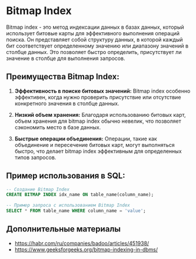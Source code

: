 # Bitmap Index

Bitmap index - это метод индексации данных в базах данных, который использует битовые карты для эффективного выполнения операций поиска. Он представляет собой структуру данных, в которой каждый бит соответствует определенному значению или диапазону значений в столбце данных. Это позволяет быстро определить, присутствует ли значение в столбце для выполнения запросов.

## Преимущества Bitmap Index:

1. **Эффективность в поиске битовых значений:** Bitmap index особенно эффективен, когда нужно проверить присутствие или отсутствие конкретного значения в столбце данных.

2. **Низкий объем хранения:** Благодаря использованию битовых карт, объем хранения для bitmap index обычно невелик, что позволяет сэкономить место в базе данных.

3. **Быстрые операции объединения:** Операции, такие как объединение и пересечение битовых карт, могут выполняться быстро, что делает bitmap index эффективным для определенных типов запросов.

## Пример использования в SQL:

```sql
-- Создание Bitmap Index
CREATE BITMAP INDEX idx_name ON table_name(column_name);

-- Пример запроса с использованием Bitmap Index
SELECT * FROM table_name WHERE column_name = 'value';
```

## Дополнительные материалы

- https://habr.com/ru/companies/badoo/articles/451938/
- https://www.geeksforgeeks.org/bitmap-indexing-in-dbms/
